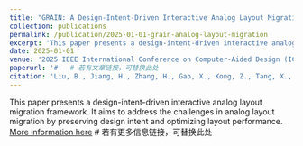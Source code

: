 ```yaml
---
title: "GRAIN: A Design-Intent-Driven Interactive Analog Layout Migration Framework"
collection: publications
permalink: /publication/2025-01-01-grain-analog-layout-migration
excerpt: 'This paper presents a design-intent-driven interactive analog layout migration framework.'
date: 2025-01-01
venue: '2025 IEEE International Conference on Computer-Aided Design (ICCAD)'
paperurl: '#'  # 若有文章链接，可替换此处
citation: 'Liu, B., Jiang, H., Zhang, H., Gao, X., Kong, Z., Tang, X., Wang, R., & Lin, Y. (2025). "GRAIN: A Design-Intent-Driven Interactive Analog Layout Migration Framework." in 2025 IEEE International Conference on Computer-Aided Design (ICCAD). (Under review).'
---
```


This paper presents a design-intent-driven interactive analog layout migration framework. It aims to address the challenges in analog layout migration by preserving design intent and optimizing layout performance. [More information here](http://example.com)  # 若有更多信息链接，可替换此处
